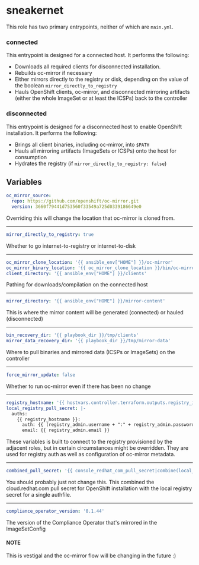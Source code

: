 # sneakernet

This role has two primary entrypoints, neither of which are `main.yml`.

### connected

This entrypoint is designed for a connected host. It performs the following:

  - Downloads all required clients for disconnected installation.
  - Rebuilds oc-mirror if necessary
  - Either mirrors directly to the registry or disk, depending on the value of the boolean `mirror_directly_to_registry`
  - Hauls OpenShift clients, oc-mirror, and disconnected mirroring artifacts (either the whole ImageSet or at least the ICSPs) back to the controller

### disconnected

This entrypoint is designed for a disconnected host to enable OpenShift installation. It performs the following:

  - Brings all client binaries, including oc-mirror, into `$PATH`
  - Hauls all mirroring artifacts (ImageSets or ICSPs) onto the host for consumption
  - Hydrates the registry (if `mirror_directly_to_registry: false`)

## Variables

```yaml
oc_mirror_source:
  repo: https://github.com/openshift/oc-mirror.git
  version: 3660f79441d753560f33549a725d0339186649e0
```

Overriding this will change the location that oc-mirror is cloned from.

---

```yaml
mirror_directly_to_registry: true
```

Whether to go internet-to-registry or internet-to-disk

---

```yaml
oc_mirror_clone_location: '{{ ansible_env["HOME"] }}/oc-mirror'
oc_mirror_binary_location: '{{ oc_mirror_clone_location }}/bin/oc-mirror'
client_directory: '{{ ansible_env["HOME"] }}/clients'
```

Pathing for downloads/compilation on the connected host

---

```yaml
mirror_directory: '{{ ansible_env["HOME"] }}/mirror-content'
```

This is where the mirror content will be generated (connected) or hauled (disconnected)

---

```yaml
bin_recovery_dir: '{{ playbook_dir }}/tmp/clients'
mirror_data_recovery_dir: '{{ playbook_dir }}/tmp/mirror-data'
```

Where to pull binaries and mirrored data (ICSPs or ImageSets) on the controller

---

```yaml
force_mirror_update: false
```

Whether to run oc-mirror even if there has been no change

---

```yaml
registry_hostname: '{{ hostvars.controller.terraform.outputs.registry_instance.value.hostname }}'
local_registry_pull_secret: |-
  auths:
    {{ registry_hostname }}:
      auth: {{ (registry_admin.username + ":" + registry_admin.password)|b64encode }}
      email: {{ registry_admin.email }}
```

These variables is built to connect to the registry provisioned by the adjacent roles, but in certain circumstances might be overridden. They are used for registry auth as well as configuration of oc-mirror metadata.

---

```yaml
combined_pull_secret: '{{ console_redhat_com_pull_secret|combine(local_registry_pull_secret|from_yaml, recursive=True)|to_json }}'
```

You should probably just not change this. This combined the cloud.redhat.com pull secret for OpenShift installation with the local registry secret for a single authfile.

---

```yaml
compliance_operator_version: '0.1.44'
```

The version of the Compliance Operator that's mirrored in the ImageSetConfig

#### NOTE

This is vestigal and the oc-mirror flow will be changing in the future :)
